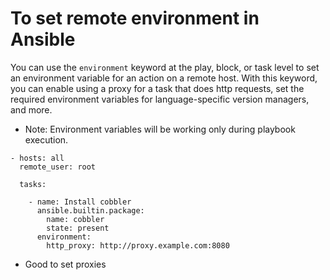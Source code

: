 # To set remote environment in Ansible
You can use the `environment` keyword at the play, block, or task level to set an environment variable for an action on a remote host. With this keyword, you can enable using a proxy for a task that does http requests, set the required environment variables for language-specific version managers, and more.

- Note: Environment variables will be working only during playbook execution.
```
- hosts: all
  remote_user: root

  tasks:

    - name: Install cobbler
      ansible.builtin.package:
        name: cobbler
        state: present
      environment:
        http_proxy: http://proxy.example.com:8080
```
- Good to set proxies
